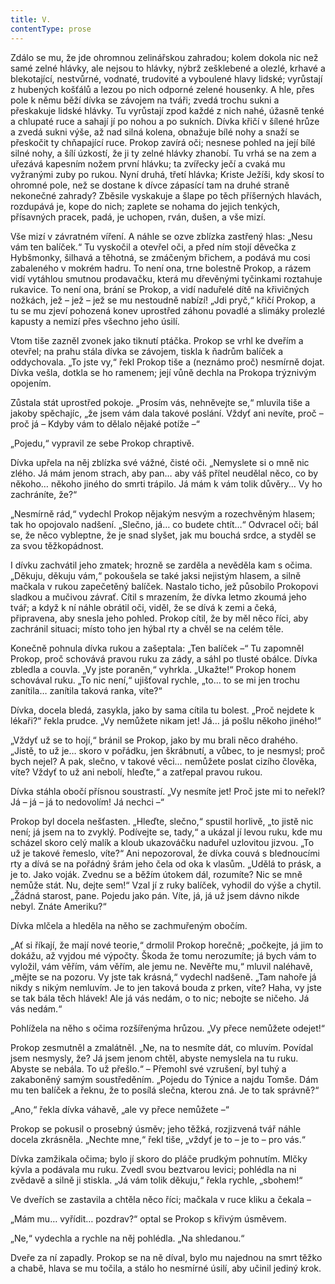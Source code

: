 ```yaml
---
title: V.
contentType: prose
---
```


  

Zdálo se mu, že jde ohromnou zelinářskou zahradou; kolem dokola nic než samé zelné hlávky, ale nejsou to hlávky, nýbrž zešklebené a olezlé, krhavé a blekotající, nestvůrné, vodnaté, trudovité a vyboulené hlavy lidské; vyrůstají z hubených košťálů a lezou po nich odporné zelené housenky. A hle, přes pole k němu běží dívka se závojem na tváři; zvedá trochu sukni a přeskakuje lidské hlávky. Tu vyrůstají zpod každé z nich nahé, úžasně tenké a chlupaté ruce a sahají jí po nohou a po sukních. Dívka křičí v šílené hrůze a zvedá sukni výše, až nad silná kolena, obnažuje bílé nohy a snaží se přeskočit ty chňapající ruce. Prokop zavírá oči; nesnese pohled na její bílé silné nohy, a šílí úzkostí, že ji ty zelné hlávky zhanobí. Tu vrhá se na zem a uřezává kapesním nožem první hlávku; ta zvířecky ječí a cvaká mu vyžranými zuby po rukou. Nyní druhá, třetí hlávka; Kriste Ježíši, kdy skosí to ohromné pole, než se dostane k dívce zápasící tam na druhé straně nekonečné zahrady? Zběsile vyskakuje a šlape po těch příšerných hlavách, rozdupává je, kope do nich; zaplete se nohama do jejich tenkých, přísavných pracek, padá, je uchopen, rván, dušen, a vše mizí.

Vše mizí v závratném víření. A náhle se ozve zblízka zastřený hlas: „Nesu vám ten balíček.“ Tu vyskočil a otevřel oči, a před ním stojí děvečka z Hybšmonky, šilhavá a těhotná, se zmáčeným břichem, a podává mu cosi zabaleného v mokrém hadru. To není ona, trne bolestně Prokop, a rázem vidí vytáhlou smutnou prodavačku, která mu dřevěnými tyčinkami roztahuje rukavice. To není ona, brání se Prokop, a vidí naduřelé dítě na křivičných nožkách, jež – jež – jež se mu nestoudně nabízí! „Jdi pryč,“ křičí Prokop, a tu se mu zjeví pohozená konev uprostřed záhonu povadlé a slimáky prolezlé kapusty a nemizí přes všechno jeho úsilí.

Vtom tiše zazněl zvonek jako tiknutí ptáčka. Prokop se vrhl ke dveřím a otevřel; na prahu stála dívka se závojem, tiskla k ňadrům balíček a oddychovala. „To jste vy,“ řekl Prokop tiše a (neznámo proč) nesmírně dojat. Dívka vešla, dotkla se ho ramenem; její vůně dechla na Prokopa trýznivým opojením.

Zůstala stát uprostřed pokoje. „Prosím vás, nehněvejte se,“ mluvila tiše a jakoby spěchajíc, „že jsem vám dala takové poslání. Vždyť ani nevíte, proč – proč já – Kdyby vám to dělalo nějaké potíže –“

„Pojedu,“ vypravil ze sebe Prokop chraptivě.

Dívka upřela na něj zblízka své vážné, čisté oči. „Nemyslete si o mně nic zlého. Já mám jenom strach, aby pan… aby váš přítel neudělal něco, co by někoho… někoho jiného do smrti trápilo. Já mám k vám tolik důvěry… Vy ho zachráníte, že?“

„Nesmírně rád,“ vydechl Prokop nějakým nesvým a rozechvěným hlasem; tak ho opojovalo nadšení. „Slečno, já… co budete chtít…“ Odvracel oči; bál se, že něco vybleptne, že je snad slyšet, jak mu bouchá srdce, a styděl se za svou těžkopádnost.

I dívku zachvátil jeho zmatek; hrozně se zarděla a nevěděla kam s očima. „Děkuju, děkuju vám,“ pokoušela se také jaksi nejistým hlasem, a silně mačkala v rukou zapečetěný balíček. Nastalo ticho, jež působilo Prokopovi sladkou a mučivou závrať. Cítil s mrazením, že dívka letmo zkoumá jeho tvář; a když k ní náhle obrátil oči, viděl, že se dívá k zemi a čeká, připravena, aby snesla jeho pohled. Prokop cítil, že by měl něco říci, aby zachránil situaci; místo toho jen hýbal rty a chvěl se na celém těle.

Konečně pohnula dívka rukou a zašeptala: „Ten balíček –“ Tu zapomněl Prokop, proč schovává pravou ruku za zády, a sáhl po tlusté obálce. Dívka zbledla a couvla. „Vy jste poraněn,“ vyhrkla. „Ukažte!“ Prokop honem schovával ruku. „To nic není,“ ujišťoval rychle, „to… to se mi jen trochu zanítila… zanítila taková ranka, víte?“

Dívka, docela bledá, zasykla, jako by sama cítila tu bolest. „Proč nejdete k lékaři?“ řekla prudce. „Vy nemůžete nikam jet! Já… já pošlu někoho jiného!“

„Vždyť už se to hojí,“ bránil se Prokop, jako by mu brali něco drahého. „Jistě, to už je… skoro v pořádku, jen škrábnutí, a vůbec, to je nesmysl; proč bych nejel? A pak, slečno, v takové věci… nemůžete poslat cizího člověka, víte? Vždyť to už ani nebolí, hleďte,“ a zatřepal pravou rukou.

Dívka stáhla obočí přísnou soustrastí. „Vy nesmíte jet! Proč jste mi to neřekl? Já – já – já to nedovolím! Já nechci –“

Prokop byl docela nešťasten. „Hleďte, slečno,“ spustil horlivě, „to jistě nic není; já jsem na to zvyklý. Podívejte se, tady,“ a ukázal jí levou ruku, kde mu scházel skoro celý malík a kloub ukazováčku naduřel uzlovitou jizvou. „To už je takové řemeslo, víte?“ Ani nepozoroval, že dívka couvá s blednoucími rty a dívá se na pořádný šrám jeho čela od oka k vlasům. „Udělá to prásk, a je to. Jako voják. Zvednu se a běžím útokem dál, rozumíte? Nic se mně nemůže stát. Nu, dejte sem!“ Vzal jí z ruky balíček, vyhodil do výše a chytil. „Žádná starost, pane. Pojedu jako pán. Víte, já, já už jsem dávno nikde nebyl. Znáte Ameriku?“

Dívka mlčela a hleděla na něho se zachmuřeným obočím.

„Ať si říkají, že mají nové teorie,“ drmolil Prokop horečně; „počkejte, já jim to dokážu, až vyjdou mé výpočty. Škoda že tomu nerozumíte; já bych vám to vyložil, vám věřím, vám věřím, ale jemu ne. Nevěřte mu,“ mluvil naléhavě, „mějte se na pozoru. Vy jste tak krásná,“ vydechl nadšeně. „Tam nahoře já nikdy s nikým nemluvím. Je to jen taková bouda z prken, víte? Haha, vy jste se tak bála těch hlávek! Ale já vás nedám, o to nic; nebojte se ničeho. Já vás nedám.“

Pohlížela na něho s očima rozšířenýma hrůzou. „Vy přece nemůžete odejet!“

Prokop zesmutněl a zmalátněl. „Ne, na to nesmíte dát, co mluvím. Povídal jsem nesmysly, že? Já jsem jenom chtěl, abyste nemyslela na tu ruku. Abyste se nebála. To už přešlo.“ – Přemohl své vzrušení, byl tuhý a zakaboněný samým soustředěním. „Pojedu do Týnice a najdu Tomše. Dám mu ten balíček a řeknu, že to posílá slečna, kterou zná. Je to tak správně?“

„Ano,“ řekla dívka váhavě, „ale vy přece nemůžete –“

Prokop se pokusil o prosebný úsměv; jeho těžká, rozjizvená tvář náhle docela zkrásněla. „Nechte mne,“ řekl tiše, „vždyť je to – je to – pro vás.“

Dívka zamžikala očima; bylo jí skoro do pláče prudkým pohnutím. Mlčky kývla a podávala mu ruku. Zvedl svou beztvarou levici; pohlédla na ni zvědavě a silně ji stiskla. „Já vám tolik děkuju,“ řekla rychle, „sbohem!“

Ve dveřích se zastavila a chtěla něco říci; mačkala v ruce kliku a čekala –

„Mám mu… vyřídit… pozdrav?“ optal se Prokop s křivým úsměvem.

„Ne,“ vydechla a rychle na něj pohlédla. „Na shledanou.“

Dveře za ní zapadly. Prokop se na ně díval, bylo mu najednou na smrt těžko a chabě, hlava se mu točila, a stálo ho nesmírné úsilí, aby učinil jediný krok.
